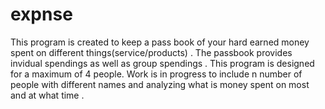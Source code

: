 # expnse
This program is created to keep a pass book of your hard earned money spent on different things(service/products) . The passbook provides invidual spendings as well as group spendings . This program is designed for a maximum of 4 people.
Work is in progress to include n number of people with different names and analyzing what is money spent on most and at what time .
